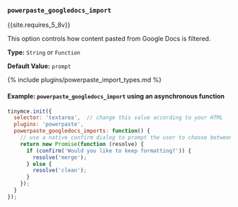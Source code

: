 ### `powerpaste_googledocs_import`

{{site.requires_5_8v}}

This option controls how content pasted from Google Docs is filtered.

**Type:** `String` or `Function`

**Default Value:** `prompt`

{% include plugins/powerpaste_import_types.md %}

#### Example: `powerpaste_googledocs_import` using an asynchronous function

```js
tinymce.init({
  selector: 'textarea',  // change this value according to your HTML
  plugins: 'powerpaste',
  powerpaste_googledocs_imports: function() {
    // use a native confirm dialog to prompt the user to choose between clean and merge
    return new Promise(function (resolve) {
      if (confirm('Would you like to keep formatting?')) {
        resolve('merge');
      } else {
        resolve('clean');
      }
    });
  }
});
```
